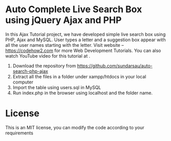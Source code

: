 # Auto Complete Live Search Box using jQuery Ajax and PHP
 In this Ajax Tutorial project, we have developed simple live search box using PHP, Ajax and MySQL. User types a letter and a suggestion box appear with all the user names starting with the letter. Visit website – https://codehow2.com for more Web Development Tutorials.  You can also watch YouTube video for this tutorial at .

1. Download the repository from https://github.com/sundarsau/auto-search-php-ajax
2. Extract all the files in a folder under xampp/htdocs in your local computer
3. Import the table using users.sql in MySQL
4. Run index.php in the browser using localhost and the folder name.

# License
This is an MIT license, you can modify the code according to your requirements
